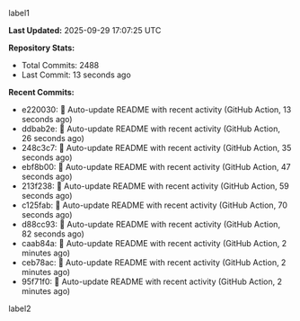 
label1 
<!-- ACTIVITY_START -->
**Last Updated:** 2025-09-29 17:07:25 UTC

**Repository Stats:**
- Total Commits: 2488
- Last Commit: 13 seconds ago

**Recent Commits:**
- e220030: 🤖 Auto-update README with recent activity (GitHub Action, 13 seconds ago)
- ddbab2e: 🤖 Auto-update README with recent activity (GitHub Action, 26 seconds ago)
- 248c3c7: 🤖 Auto-update README with recent activity (GitHub Action, 35 seconds ago)
- ebf8b00: 🤖 Auto-update README with recent activity (GitHub Action, 47 seconds ago)
- 213f238: 🤖 Auto-update README with recent activity (GitHub Action, 59 seconds ago)
- c125fab: 🤖 Auto-update README with recent activity (GitHub Action, 70 seconds ago)
- d88cc93: 🤖 Auto-update README with recent activity (GitHub Action, 82 seconds ago)
- caab84a: 🤖 Auto-update README with recent activity (GitHub Action, 2 minutes ago)
- ceb78ac: 🤖 Auto-update README with recent activity (GitHub Action, 2 minutes ago)
- 95f71f0: 🤖 Auto-update README with recent activity (GitHub Action, 2 minutes ago)
<!-- ACTIVITY_END -->

label2
